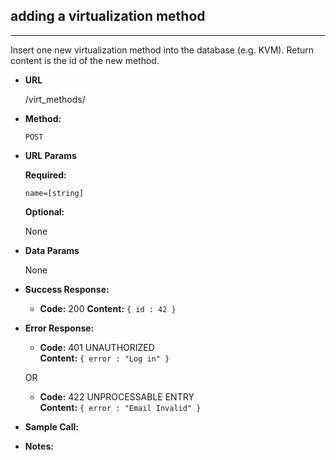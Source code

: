 ## adding a virtualization method
----
  Insert one new virtualization method into the database (e.g. KVM). Return content is the id of the new method.

* **URL**

  /virt_methods/

* **Method:**
  
  `POST`
  
* **URL Params**

   **Required:**
 
   `name=[string]`

   **Optional:**
 
    None

* **Data Params**

    None

* **Success Response:**
  

  * **Code:** 200
    **Content:** `{ id : 42 }`
 
* **Error Response:**


  * **Code:** 401 UNAUTHORIZED <br />
    **Content:** `{ error : "Log in" }`

  OR

  * **Code:** 422 UNPROCESSABLE ENTRY <br />
    **Content:** `{ error : "Email Invalid" }`

* **Sample Call:**


* **Notes:**

